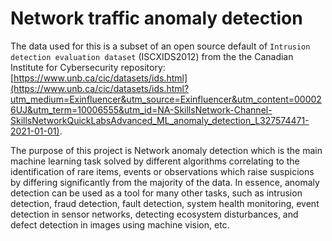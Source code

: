 # Network traffic anomaly detection 

The data used for this is a subset of an open source default of `Intrusion detection evaluation dataset` (ISCXIDS2012) from the the Canadian Institute for Cybersecurity repository: [https://www.unb.ca/cic/datasets/ids.html](https://www.unb.ca/cic/datasets/ids.html?utm_medium=Exinfluencer&utm_source=Exinfluencer&utm_content=000026UJ&utm_term=10006555&utm_id=NA-SkillsNetwork-Channel-SkillsNetworkQuickLabsAdvanced_ML_anomaly_detection_L327574471-2021-01-01). 

The purpose of this project is Network anomaly detection which is the main machine learning task solved by different algorithms correlating to the identification of rare items, events or observations which raise suspicions by differing significantly from the majority of the data. In essence, anomaly detection can be used as a tool for many other tasks, such as intrusion detection, fraud detection, fault detection, system health monitoring, event detection in sensor networks, detecting ecosystem disturbances, and defect detection in images using machine vision, etc.




